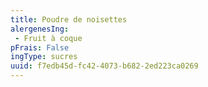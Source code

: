 ```yaml
---
title: Poudre de noisettes
alergenesIng:
 - Fruit à coque
pFrais: False
ingType: sucres
uuid: f7edb45d-fc42-4073-b682-2ed223ca0269
---
```

